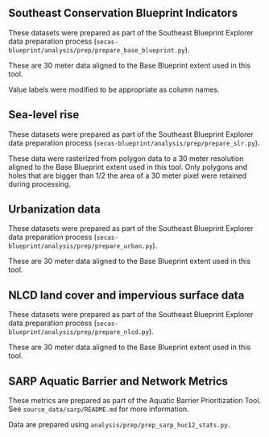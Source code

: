 ## Southeast Conservation Blueprint Indicators

These datasets were prepared as part of the Southeast Blueprint Explorer data
preparation process (`secas-blueprint/analysis/prep/prepare_base_blueprint.py`).

These are 30 meter data aligned to the Base Blueprint extent used in this tool.

Value labels were modified to be appropriate as column names.

## Sea-level rise

These datasets were prepared as part of the Southeast Blueprint Explorer data
preparation process (`secas-blueprint/analysis/prep/prepare_slr.py`).

These data were rasterized from polygon data to a 30 meter resolution aligned to
the Base Blueprint extent used in this tool. Only polygons and holes that are
bigger than 1/2 the area of a 30 meter pixel were retained during processing.

## Urbanization data

These datasets were prepared as part of the Southeast Blueprint Explorer data
preparation process (`secas-blueprint/analysis/prep/prepare_urban.py`).

These are 30 meter data aligned to the Base Blueprint extent used in this tool.

## NLCD land cover and impervious surface data

These datasets were prepared as part of the Southeast Blueprint Explorer data
preparation process (`secas-blueprint/analysis/prep/prepare_nlcd.py`).

These are 30 meter data aligned to the Base Blueprint extent used in this tool.

## SARP Aquatic Barrier and Network Metrics

These metrics are prepared as part of the Aquatic Barrier Prioritization Tool.
See `source_data/sarp/README.md` for more information.

Data are prepared using `analysis/prep/prep_sarp_huc12_stats.py`.
